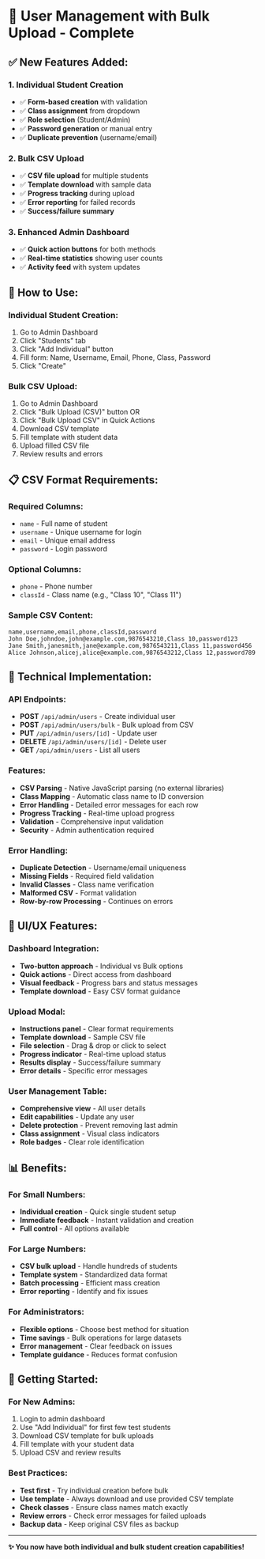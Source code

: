 # 🎯 User Management with Bulk Upload - Complete

## ✅ **New Features Added:**

### 1. **Individual Student Creation**
- ✅ **Form-based creation** with validation
- ✅ **Class assignment** from dropdown
- ✅ **Role selection** (Student/Admin)
- ✅ **Password generation** or manual entry
- ✅ **Duplicate prevention** (username/email)

### 2. **Bulk CSV Upload**
- ✅ **CSV file upload** for multiple students
- ✅ **Template download** with sample data
- ✅ **Progress tracking** during upload
- ✅ **Error reporting** for failed records
- ✅ **Success/failure summary**

### 3. **Enhanced Admin Dashboard**
- ✅ **Quick action buttons** for both methods
- ✅ **Real-time statistics** showing user counts
- ✅ **Activity feed** with system updates

## 🎯 **How to Use:**

### **Individual Student Creation:**
1. Go to Admin Dashboard
2. Click "Students" tab
3. Click "Add Individual" button
4. Fill form: Name, Username, Email, Phone, Class, Password
5. Click "Create"

### **Bulk CSV Upload:**
1. Go to Admin Dashboard
2. Click "Bulk Upload (CSV)" button OR
3. Click "Bulk Upload CSV" in Quick Actions
4. Download CSV template
5. Fill template with student data
6. Upload filled CSV file
7. Review results and errors

## 📋 **CSV Format Requirements:**

### **Required Columns:**
- `name` - Full name of student
- `username` - Unique username for login
- `email` - Unique email address
- `password` - Login password

### **Optional Columns:**
- `phone` - Phone number
- `classId` - Class name (e.g., "Class 10", "Class 11")

### **Sample CSV Content:**
```csv
name,username,email,phone,classId,password
John Doe,johndoe,john@example.com,9876543210,Class 10,password123
Jane Smith,janesmith,jane@example.com,9876543211,Class 11,password456
Alice Johnson,alicej,alice@example.com,9876543212,Class 12,password789
```

## 🔧 **Technical Implementation:**

### **API Endpoints:**
- **POST** `/api/admin/users` - Create individual user
- **POST** `/api/admin/users/bulk` - Bulk upload from CSV
- **PUT** `/api/admin/users/[id]` - Update user
- **DELETE** `/api/admin/users/[id]` - Delete user
- **GET** `/api/admin/users` - List all users

### **Features:**
- **CSV Parsing** - Native JavaScript parsing (no external libraries)
- **Class Mapping** - Automatic class name to ID conversion
- **Error Handling** - Detailed error messages for each row
- **Progress Tracking** - Real-time upload progress
- **Validation** - Comprehensive input validation
- **Security** - Admin authentication required

### **Error Handling:**
- **Duplicate Detection** - Username/email uniqueness
- **Missing Fields** - Required field validation
- **Invalid Classes** - Class name verification
- **Malformed CSV** - Format validation
- **Row-by-row Processing** - Continues on errors

## 🎨 **UI/UX Features:**

### **Dashboard Integration:**
- **Two-button approach** - Individual vs Bulk options
- **Quick actions** - Direct access from dashboard
- **Visual feedback** - Progress bars and status messages
- **Template download** - Easy CSV format guidance

### **Upload Modal:**
- **Instructions panel** - Clear format requirements
- **Template download** - Sample CSV file
- **File selection** - Drag & drop or click to select
- **Progress indicator** - Real-time upload status
- **Results display** - Success/failure summary
- **Error details** - Specific error messages

### **User Management Table:**
- **Comprehensive view** - All user details
- **Edit capabilities** - Update any user
- **Delete protection** - Prevent removing last admin
- **Class assignment** - Visual class indicators
- **Role badges** - Clear role identification

## 📊 **Benefits:**

### **For Small Numbers:**
- **Individual creation** - Quick single student setup
- **Immediate feedback** - Instant validation and creation
- **Full control** - All options available

### **For Large Numbers:**
- **CSV bulk upload** - Handle hundreds of students
- **Template system** - Standardized data format
- **Batch processing** - Efficient mass creation
- **Error reporting** - Identify and fix issues

### **For Administrators:**
- **Flexible options** - Choose best method for situation
- **Time savings** - Bulk operations for large datasets
- **Error management** - Clear feedback on issues
- **Template guidance** - Reduces format confusion

## 🚀 **Getting Started:**

### **For New Admins:**
1. Login to admin dashboard
2. Use "Add Individual" for first few test students
3. Download CSV template for bulk uploads
4. Fill template with your student data
5. Upload CSV and review results

### **Best Practices:**
- **Test first** - Try individual creation before bulk
- **Use template** - Always download and use provided CSV template
- **Check classes** - Ensure class names match exactly
- **Review errors** - Check error messages for failed uploads
- **Backup data** - Keep original CSV files as backup

---
**✨ You now have both individual and bulk student creation capabilities!**
